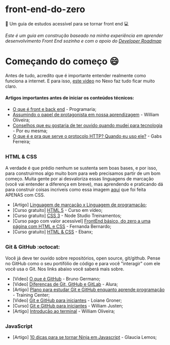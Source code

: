 # front-end-do-zero
:notebook: Um guia de estudos acessível para se tornar front end :computer:


*Este é um guia em construção baseado na minha experiência em aprender desenvolvimento Front End sozinha e com o apoio do [Developer Roadmap](https://github.com/kamranahmedse/developer-roadmap)*


# Começando do começo :smile:
Antes de tudo, acredito que é importante entender realmente como funciona a internet. E para isso, [este video](https://www.youtube.com/watch?v=hBRDMaxKB8Q) no Nexo faz tudo ficar muito claro.

#### Artigos importantes antes de iniciar os conteúdos técnicos:
- [O que é front e back end](https://www.programaria.org/o-que-e-front-end-e-back-end/) - Programaria;
- [Assumindo o papel de protagonista em nossa aprendizagem](https://woliveiras.com.br/posts/assumindo-o-papel-de-protagonista-em-nossa-aprendizagem/) - William Oliveira;
- [Conselhos que eu gostaria de ter ouvido quando mudei para tecnologia](https://medium.com/@carolcode/conselhos-que-eu-gostaria-de-ter-ouvido-quando-mudei-para-tecnologia-c75664da2568) - Por eu mesma;
- [O que é e pra que serve o protocolo HTTP? Quando eu uso ele?](http://gabsferreira.com/pra-que-serve-o-protocolo-http-quando-eu-uso-ele/) - Gabs Ferreira;


##

### HTML & CSS
A verdade é que prédio nenhum se sustenta sem boas bases, e por isso, para construirmos algo muito bom para web precisamos partir de um bom começo. Muita gente por ai desvaloriza essas linguagens de marcação (você vai entender a diferença em breve), mas aprendendo e praticando dá para construir coisas incriveis como essa imagem [aqui](https://codepen.io/ivorjetski/pen/xMJoYO) que foi feita APENAS com CSS.

- [Artigo] [Linguagem de marcação x Linguagem de programação](http://lpsychomamba.blogspot.com/2013/03/ppsi-1-post-2.html);
- [Curso gratuito] [HTML 5](https://www.youtube.com/watch?v=epDCjksKMok&list=PLHz_AreHm4dlAnJ_jJtV29RFxnPHDuk9o) - Curso em vídeo;
- [Curso gratuito] [CSS 3](https://www.youtube.com/watch?v=FRhM6sMOTfg&list=PLwXQLZ3FdTVGf7GUtiOFLc_9AXO25iIzG) - Node Studio Treinamentos;
- [Curso pago com valor acessível] [FrontEnd básico, do zero a uma página com HTML e CSS](https://www.udemy.com/frontend-basico-do-zero-a-uma-pagina-com-html-e-css/) - Fernanda Bernardo;
- [Curso gratuito] [HTML & CSS](https://www.udemy.com/girls4tech/) - Ebanx;

##

### Git & GitHub :octocat: 
Você já deve ter ouvido sobre repositórios, open source, git/github. Pense no GitHub como o seu portifólio de código e para você "interagir" com ele você usa o Git. Nos links abaixo você saberá mais sobre.

- [Video] [O que é GitHub](https://www.youtube.com/watch?v=ZDo_f3ZibFA&t=263s) - Bruno Germano;
- [Video] [Diferenças de Git, GitHub e GitLab](https://www.youtube.com/watch?v=_i9DUJcn-mU) - Alura;
- [Artigo] [Plano para estudar Git e GitHub enquanto aprende programação](https://medium.com/trainingcenter/plano-para-estudar-git-e-github-enquanto-aprende-programa%C3%A7%C3%A3o-f5d5f986f459) - Training Center;
- [Video] [Git e GitHub para iniciantes](https://www.youtube.com/watch?v=UMhskLXJuq4&t=344s) - Loiane Groner;
- [Curso] [Git e GitHub para iniciantes](https://www.udemy.com/git-e-github-para-iniciantes/) - William Justen;
- [Artigo] [Introdução ao terminal](https://woliveiras.com.br/posts/introdu%C3%A7%C3%A3o-ao-terminal/) - William Oliveira;

##

### JavaScript 

- [Artigo] [10 dicas para se tornar Ninja em Javascript](https://medium.com/womakerscode/10-dicas-para-se-tornar-ninja-em-javascript-31a963ad17a1) - Glaucia Lemos;






